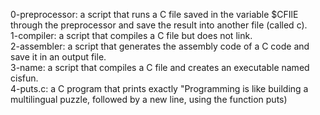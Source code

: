 0-preprocessor: a script that runs a C file saved in the variable $CFIlE through the preprocessor and save the result into another file (called c).  
1-compiler: a script that compiles a C file but does not link.  
2-assembler: a script that generates the assembly code of a C code and save it in an output file.  
3-name: a script that compiles a C file and creates an executable named cisfun.  
4-puts.c: a C program that prints exactly "Programming is like building a multilingual puzzle, followed by a new line, using the function puts)
